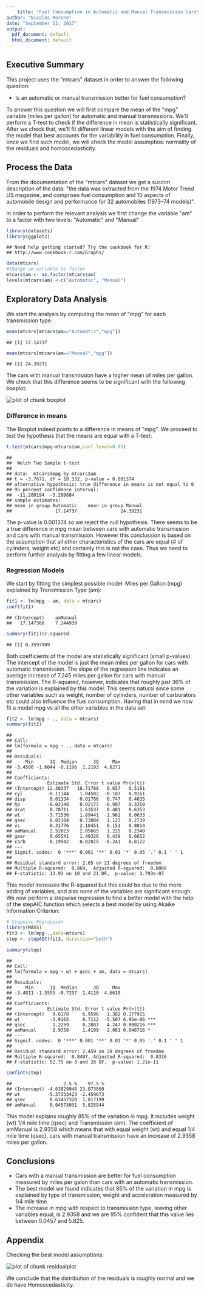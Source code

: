 ```yaml
---
    title: "Fuel Consumption in Automatic and Manual Transmission Cars"
author: "Nicolas Moreno"
date: "September 11, 2017"
output:
  pdf_document: default
  html_document: default
---
```




## Executive Summary

This project uses the "mtcars" dataset in order to answer the following question:

* Is an automatic or manual transmission better for fuel consumption?

To answer this question we will first compare the mean of the "mpg" variable  (miles per gallon) for automatic and manual transmissions. We'll perform a T-test to check if the difference in mean is statistically significant. After we check that, we'll fit different linear models with the aim of finding the model that best accounts for the variability in fuel consumption. Finally, once we find such model, we will check the model assumptios: normality of the residuals and homoscedasticity.


## Process the Data

From the documentation of the "mtcars" dataset we get a succint description of the data:
"the data was extracted from the 1974 Motor Trend US magazine, and comprises fuel consumption and 10 aspects of automobile design and performance for 32 automobiles (1973–74 models)".

In order to perform the relevant analysis we first change the variable "am" to a factor with two levels: "Automatic" and "Manual"


```r
library(datasets)
library(ggplot2)
```

```
## Need help getting started? Try the cookbook for R:
## http://www.cookbook-r.com/Graphs/
```

```r
data(mtcars)
#change am variable to factor
mtcars$am <- as.factor(mtcars$am)
levels(mtcars$am) <-c("Automatic", "Manual")
```

## Exploratory Data Analysis

We start the analysis by computing the mean of "mpg" for each transmission type:


```r
mean(mtcars[mtcars$am=="Automatic","mpg"])
```

```
## [1] 17.14737
```

```r
mean(mtcars[mtcars$am=="Manual","mpg"])
```

```
## [1] 24.39231
```

The cars with manual transmission have a higher mean of miles per gallon. We check that this difference seems to be significant with the following boxplot:

![plot of chunk boxplot](figure/boxplot-1.png)

### Difference in means

The Boxplot indeed points to a difference in means of "mpg". We proceed to test the hypothesis that the means are equal with a T-test:



```r
t.test(mtcars$mpg~mtcars$am,conf.level=0.95)
```

```
##
## 	Welch Two Sample t-test
##
## data:  mtcars$mpg by mtcars$am
## t = -3.7671, df = 18.332, p-value = 0.001374
## alternative hypothesis: true difference in means is not equal to 0
## 95 percent confidence interval:
##  -11.280194  -3.209684
## sample estimates:
## mean in group Automatic    mean in group Manual
##                17.14737                24.39231
```

The p-value is 0.001374 so we reject the null hypothesis. There seems to be a true difference in mpg mean between cars with automatic transmission and cars with manual transmission. However this conclussion is based on the assumption that all other characteristics of the cars are equal (# of cylinders, weight etc) and certainly this is not the case. Thus we need to perform further analysis by fitting a few linear models.

### Regression Models

We start by fitting the simplest possible model: Miles per Gallon (mpg) explained by Transmission Type (am):


```r
fit1 <- lm(mpg ~ am, data = mtcars)
coef(fit1)
```

```
## (Intercept)    amManual
##   17.147368    7.244939
```

```r
summary(fit1)$r.squared
```

```
## [1] 0.3597989
```

Both coefficients of the model are statistically significant (small p-values). The intercept of the model is just the mean miles per gallon for cars with automatic transmission. The slope of the regression line indicates an average increase of 7.245  miles per gallon for cars with manual transmission. The R-squared, however, indicates that roughly just 36% of the variation is explained by this model. This seems natural since some other variables such as weight, number of cylinders, number of carburators etc could also influence the fuel consumption. Having that in mind we now fit a model mpg vs all the other variables in the data set:


```r
fit2 <- lm(mpg ~ ., data = mtcars)
summary(fit2)
```

```
##
## Call:
## lm(formula = mpg ~ ., data = mtcars)
##
## Residuals:
##     Min      1Q  Median      3Q     Max
## -3.4506 -1.6044 -0.1196  1.2193  4.6271
##
## Coefficients:
##             Estimate Std. Error t value Pr(>|t|)
## (Intercept) 12.30337   18.71788   0.657   0.5181
## cyl         -0.11144    1.04502  -0.107   0.9161
## disp         0.01334    0.01786   0.747   0.4635
## hp          -0.02148    0.02177  -0.987   0.3350
## drat         0.78711    1.63537   0.481   0.6353
## wt          -3.71530    1.89441  -1.961   0.0633 .
## qsec         0.82104    0.73084   1.123   0.2739
## vs           0.31776    2.10451   0.151   0.8814
## amManual     2.52023    2.05665   1.225   0.2340
## gear         0.65541    1.49326   0.439   0.6652
## carb        -0.19942    0.82875  -0.241   0.8122
## ---
## Signif. codes:  0 '***' 0.001 '**' 0.01 '*' 0.05 '.' 0.1 ' ' 1
##
## Residual standard error: 2.65 on 21 degrees of freedom
## Multiple R-squared:  0.869,	Adjusted R-squared:  0.8066
## F-statistic: 13.93 on 10 and 21 DF,  p-value: 3.793e-07
```
This model increases the R-squared but this could be due to the mere adding of variables, and also none of the variables are significant enough. We now perform a stepwise regression to find a better model with the help of the stepAIC function which selects a best model by using Akaike Information Criterion:


```r
# Stepwise Regression
library(MASS)
fit3 <- lm(mpg~.,data=mtcars)
step <- stepAIC(fit3, direction="both")
```


```r
summary(step)
```

```
##
## Call:
## lm(formula = mpg ~ wt + qsec + am, data = mtcars)
##
## Residuals:
##     Min      1Q  Median      3Q     Max
## -3.4811 -1.5555 -0.7257  1.4110  4.6610
##
## Coefficients:
##             Estimate Std. Error t value Pr(>|t|)
## (Intercept)   9.6178     6.9596   1.382 0.177915
## wt           -3.9165     0.7112  -5.507 6.95e-06 ***
## qsec          1.2259     0.2887   4.247 0.000216 ***
## amManual      2.9358     1.4109   2.081 0.046716 *
## ---
## Signif. codes:  0 '***' 0.001 '**' 0.01 '*' 0.05 '.' 0.1 ' ' 1
##
## Residual standard error: 2.459 on 28 degrees of freedom
## Multiple R-squared:  0.8497,	Adjusted R-squared:  0.8336
## F-statistic: 52.75 on 3 and 28 DF,  p-value: 1.21e-11
```

```r
confint(step)
```

```
##                   2.5 %    97.5 %
## (Intercept) -4.63829946 23.873860
## wt          -5.37333423 -2.459673
## qsec         0.63457320  1.817199
## amManual     0.04573031  5.825944
```

This model explains roughly 85% of the variation in mpg. It includes weight (wt) 1/4 mile time (qsec) and Transmission (am). The coefficient of amManual is 2.9358 which means that with equal weight (wt) and equal 1/4 mile time (qsec), cars with manual transmission have an increase of 2.9358 miles per gallon.

## Conclusions

 *  Cars with a manual transmission are better for fuel consumption measured by miles per galon than cars with an automatic transmission.
 *  The best model we found indicates that 85% of the variation in mpg is explained by type of transmission, weight and acceleration measured by 1/4 mile time.
 * The increase in mpg with respect to transmission type, leaving other variables equal, is 2.9358 and we are 95% confident that this value lies between 0.0457 and 5.825.

## Appendix

Checking the best model assumptions:

![plot of chunk residualplot](figure/residualplot-1.png)

We conclude that the distribution of the residuals is roughly normal and we do have Homoscedasticity.
